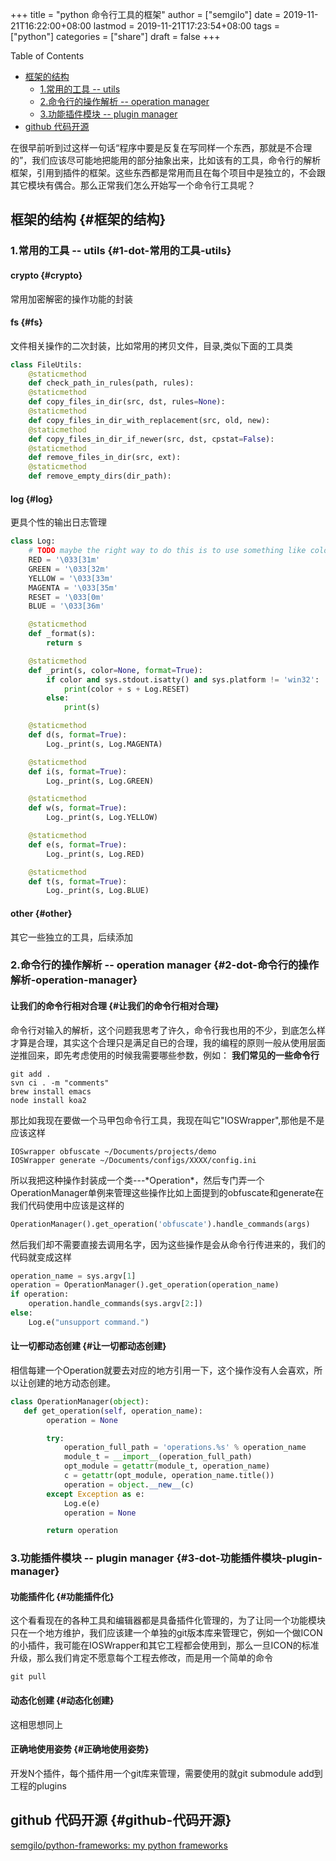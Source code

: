 +++
title = "python 命令行工具的框架"
author = ["semgilo"]
date = 2019-11-21T16:22:00+08:00
lastmod = 2019-11-21T17:23:54+08:00
tags = ["python"]
categories = ["share"]
draft = false
+++

<div class="ox-hugo-toc toc">
<div></div>

<div class="heading">Table of Contents</div>

- [框架的结构](#框架的结构)
    - [1.常用的工具 -- utils](#1-dot-常用的工具-utils)
    - [2.命令行的操作解析 -- operation manager](#2-dot-命令行的操作解析-operation-manager)
    - [3.功能插件模块 -- plugin manager](#3-dot-功能插件模块-plugin-manager)
- [github 代码开源](#github-代码开源)

</div>
<!--endtoc-->

在很早前听到过这样一句话“程序中要是反复在写同样一个东西，那就是不合理的”，我们应该尽可能地把能用的部分抽象出来，比如该有的工具，命令行的解析框架，引用到插件的框架。这些东西都是常用而且在每个项目中是独立的，不会跟其它模块有偶合。那么正常我们怎么开始写一个命令行工具呢？
<!--more-->


## 框架的结构 {#框架的结构}


### 1.常用的工具 -- utils {#1-dot-常用的工具-utils}


#### crypto {#crypto}

常用加密解密的操作功能的封装


#### fs {#fs}

文件相关操作的二次封装，比如常用的拷贝文件，目录,类似下面的工具类

```python
class FileUtils:
    @staticmethod
    def check_path_in_rules(path, rules):
    @staticmethod
    def copy_files_in_dir(src, dst, rules=None):
    @staticmethod
    def copy_files_in_dir_with_replacement(src, old, new):
    @staticmethod
    def copy_files_in_dir_if_newer(src, dst, cpstat=False):
    @staticmethod
    def remove_files_in_dir(src, ext):
    @staticmethod
    def remove_empty_dirs(dir_path):
```


#### log {#log}

更具个性的输出日志管理

```python
class Log:
    # TODO maybe the right way to do this is to use something like colorama?
    RED = '\033[31m'
    GREEN = '\033[32m'
    YELLOW = '\033[33m'
    MAGENTA = '\033[35m'
    RESET = '\033[0m'
    BLUE = '\033[36m'

    @staticmethod
    def _format(s):
        return s

    @staticmethod
    def _print(s, color=None, format=True):
        if color and sys.stdout.isatty() and sys.platform != 'win32':
            print(color + s + Log.RESET)
        else:
            print(s)

    @staticmethod
    def d(s, format=True):
        Log._print(s, Log.MAGENTA)

    @staticmethod
    def i(s, format=True):
        Log._print(s, Log.GREEN)

    @staticmethod
    def w(s, format=True):
        Log._print(s, Log.YELLOW)

    @staticmethod
    def e(s, format=True):
        Log._print(s, Log.RED)

    @staticmethod
    def t(s, format=True):
        Log._print(s, Log.BLUE)
```


#### other {#other}

其它一些独立的工具，后续添加


### 2.命令行的操作解析 -- operation manager {#2-dot-命令行的操作解析-operation-manager}


#### 让我们的命令行相对合理 {#让我们的命令行相对合理}

命令行对输入的解析，这个问题我思考了许久，命令行我也用的不少，到底怎么样才算是合理，其实这个合理只是满足自已的合理，我的编程的原则一般从使用层面逆推回来，即先考虑使用的时候我需要哪些参数，例如：
**我们常见的一些命令行**

```shell
git add .
svn ci . -m "comments"
brew install emacs
node install koa2
```

那比如我现在要做一个马甲包命令行工具，我现在叫它"IOSWrapper",那他是不是应该这样

```shell
IOSwrapper obfuscate ~/Documents/projects/demo
IOSWrapper generate ~/Documents/configs/XXXX/config.ini
```

所以我把这种操作封装成一个类---\*Operation\*，然后专门弄一个OperationManager单例来管理这些操作比如上面提到的obfuscate和generate在我们代码使用中应该是这样的

```python
OperationManager().get_operation('obfuscate').handle_commands(args)
```

然后我们却不需要直接去调用名字，因为这些操作是会从命令行传进来的，我们的代码就变成这样

```python
operation_name = sys.argv[1]
operation = OperationManager().get_operation(operation_name)
if operation:
    operation.handle_commands(sys.argv[2:])
else:
    Log.e("unsupport command.")
```


#### 让一切都动态创建 {#让一切都动态创建}

相信每建一个Operation就要去对应的地方引用一下，这个操作没有人会喜欢，所以让创建的地方动态创建。

```python
class OperationManager(object):
   def get_operation(self, operation_name):
        operation = None

        try:
            operation_full_path = 'operations.%s' % operation_name
            module_t = __import__(operation_full_path)
            opt_module = getattr(module_t, operation_name)
            c = getattr(opt_module, operation_name.title())
            operation = object.__new__(c)
        except Exception as e:
            Log.e(e)
            operation = None

        return operation
```


### 3.功能插件模块 -- plugin manager {#3-dot-功能插件模块-plugin-manager}


#### 功能插件化 {#功能插件化}

这个看看现在的各种工具和编辑器都是具备插件化管理的，为了让同一个功能模块只在一个地方维护，我们应该建一个单独的git版本库来管理它，例如一个做ICON的小插件，我可能在IOSWrapper和其它工程都会使用到，那么一旦ICON的标准升级，那么我们肯定不愿意每个工程去修改，而是用一个简单的命令

```shell
git pull
```


#### 动态化创建 {#动态化创建}

这相思想同上


#### 正确地使用姿势 {#正确地使用姿势}

开发N个插件，每个插件用一个git库来管理，需要使用的就git submodule add到工程的plugins


## github 代码开源 {#github-代码开源}

[semgilo/python-frameworks: my python frameworks](https://github.com/semgilo/python-frameworks)
